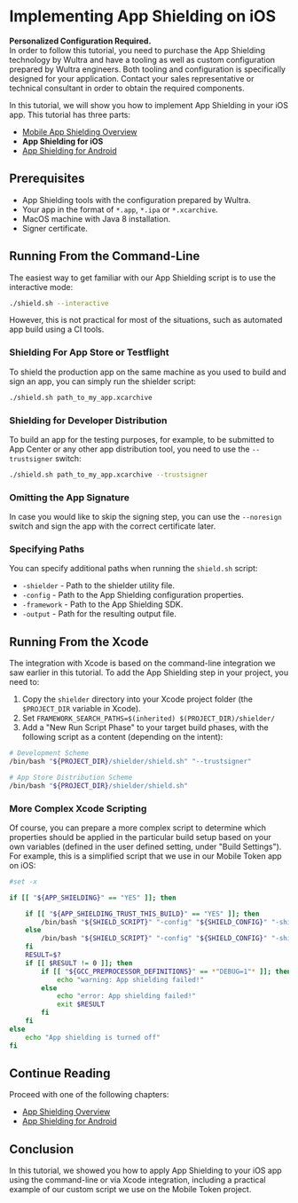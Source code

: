 # Implementing App Shielding on iOS

<!-- AUTHOR joshis_tweets 2020-06-22T00:00:00Z -->
<!-- SIDEBAR _Sidebar_iOS.md sticky -->

<div id="banner">
    <div class="alert alert-warning">
        <strong>Personalized Configuration Required.</strong><br/>
        <span>In order to follow this tutorial, you need to purchase the App Shielding technology by Wultra and have a tooling as well as custom configuration prepared by Wultra engineers. Both tooling and configuration is specifically designed for your application. Contact your sales representative or technical consultant in order to obtain the required components.</span>
    </div>
</div>

In this tutorial, we will show you how to implement App Shielding in your iOS app. This tutorial has three parts:

- [Mobile App Shielding Overview](./Readme.md)
- **App Shielding for iOS**
- [App Shielding for Android](./Android-Tutorial.md)

## Prerequisites

- App Shielding tools with the configuration prepared by Wultra.
- Your app in the format of `*.app`, `*.ipa` or `*.xcarchive`.
- MacOS machine with Java 8 installation.
- Signer certificate.

## Running From the Command-Line

The easiest way to get familiar with our App Shielding script is to use the interactive mode:

```sh
./shield.sh --interactive
```

However, this is not practical for most of the situations, such as automated app build using a CI tools.

### Shielding For App Store or Testflight

To shield the production app on the same machine as you used to build and sign an app, you can simply run the shielder script:

```sh
./shield.sh path_to_my_app.xcarchive
```

### Shielding for Developer Distribution

To build an app for the testing purposes, for example, to be submitted to App Center or any other app distribution tool, you need to use the `--trustsigner` switch:

```sh
./shield.sh path_to_my_app.xcarchive --trustsigner
```

### Omitting the App Signature

In case you would like to skip the signing step, you can use the `--noresign` switch and sign the app with the correct certificate later.

### Specifying Paths

You can specify additional paths when running the `shield.sh` script:

- `-shielder` - Path to the shielder utility file.
- `-config` - Path to the App Shielding configuration properties.
- `-framework` - Path to the App Shielding SDK.
- `-output` - Path for the resulting output file.

## Running From the Xcode

The integration with Xcode is based on the command-line integration we saw earlier in this tutorial. To add the App Shielding step in your project, you need to:

1. Copy the `shielder` directory into your Xcode project folder (the `$PROJECT_DIR` variable in Xcode).
2. Set `FRAMEWORK_SEARCH_PATHS=$(inherited) $(PROJECT_DIR)/shielder/`
3. Add a "New Run Script Phase" to your target build phases, with the following script as a content (depending on the intent):

```sh
# Development Scheme
/bin/bash "${PROJECT_DIR}/shielder/shield.sh" "--trustsigner"
```

```sh
# App Store Distribution Scheme
/bin/bash "${PROJECT_DIR}/shielder/shield.sh"
```

### More Complex Xcode Scripting

Of course, you can prepare a more complex script to determine which properties should be applied in the particular build setup based on your own variables (defined in the user defined setting, under "Build Settings"). For example, this is a simplified script that we use in our Mobile Token app on iOS:

```sh
#set -x

if [[ "${APP_SHIELDING}" == "YES" ]]; then

    if [[ "${APP_SHIELDING_TRUST_THIS_BUILD}" == "YES" ]]; then
        /bin/bash "${SHIELD_SCRIPT}" "-config" "${SHIELD_CONFIG}" "-shielder" "${SHIELD_UTILITY}" "-framework" "${SHIELD_FRAMEWORK}" "--trustsigner"
    else
        /bin/bash "${SHIELD_SCRIPT}" "-config" "${SHIELD_CONFIG}" "-shielder" "${SHIELD_UTILITY}" "-framework" "${SHIELD_FRAMEWORK}"
    fi
    RESULT=$?
    if [[ $RESULT != 0 ]]; then
        if [[ "${GCC_PREPROCESSOR_DEFINITIONS}" == *"DEBUG=1"* ]]; then
            echo "warning: App shielding failed!"
        else
            echo "error: App shielding failed!"
            exit $RESULT
        fi
    fi
else
    echo "App shielding is turned off"
fi
```

## Continue Reading

Proceed with one of the following chapters:

- [App Shielding Overview](./Readme.md)
- [App Shielding for Android](./Android-Tutorial.md)

## Conclusion

In this tutorial, we showed you how to apply App Shielding to your iOS app using the command-line or via Xcode integration, including a practical example of our custom script we use on the Mobile Token project.
